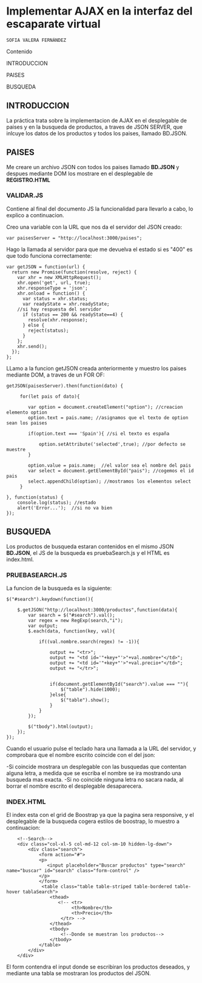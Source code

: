 # Implementar AJAX en la interfaz del escaparate virtual
    SOFIA VALERA FERNÁNDEZ

Contenido

INTRODUCCION

PAISES

BUSQUEDA



















## INTRODUCCION

La práctica trata sobre la implementacion de AJAX en el desplegable de paises y en la busqueda de productos, a traves de JSON SERVER, que inlcuye los datos de los productos y todos los paises, llamado BD.JSON.

## PAISES

Me creare un archivo JSON con todos los paises llamado **BD.JSON** y despues mediante DOM los mostrare en el desplegable de **REGISTRO.HTML**

### VALIDAR.JS

Contiene al final del documento JS la funcionalidad para llevarlo a cabo, lo explico a continuacion.

Creo una variable con la URL que nos da el servidor del JSON creado:

    var paisesServer = "http://localhost:3000/paises";

Hago la llamada al servidor para que me devuelva el estado si es "400" es que todo funciona correctamente:

    var getJSON = function(url) {
      return new Promise(function(resolve, reject) {
        var xhr = new XMLHttpRequest();
        xhr.open('get', url, true);
        xhr.responseType = 'json';
        xhr.onload = function() {
          var status = xhr.status;
          var readyState = xhr.readyState;
        //si hay respuesta del servidor    
          if (status == 200 && readyState==4) {
            resolve(xhr.response);
          } else {
            reject(status);
          }
        };
        xhr.send();
      });
    };
    
LLamo a la funcion getJSON creada anteriormente y muestro los paises mediante DOM, a traves de un FOR OF:

    getJSON(paisesServer).then(function(dato) {

         for(let pais of dato){

            var option = document.createElement("option"); //creacion elemento option
            option.text = pais.name; //asignamos que el texto de option sean los paises

            if(option.text === 'Spain'){ //si el texto es españa

                option.setAttribute('selected',true); //por defecto se muestre
            }

            option.value = pais.name;  //el valor sea el nombre del pais
            var select = document.getElementById("pais"); //cogemos el id pais
            select.appendChild(option); //mostramos los elementos select
         }

    }, function(status) {
        console.log(status); //estado
        alert('Error...');  //si no va bien
    });

## BUSQUEDA 

Los productos de busqueda estaran contenidos en el mismo JSON **BD.JSON**, el JS de la busqueda es pruebaSearch.js y el HTML es index.html.

### PRUEBASEARCH.JS

La funcion de la busqueda es la siguiente:

    $("#search").keydown(function(){

        $.getJSON("http://localhost:3000/productos",function(data){
            var search = $("#search").val();
            var regex = new RegExp(search,"i");
            var output;
            $.each(data, function(key, val){

                if((val.nombre.search(regex) != -1)){

                    output += "<tr>";
                    output += "<td id='"+key+"'>"+val.nombre+"</td>";
                    output += "<td id='"+key+"'>"+val.precio+"</td>";    
                    output += "</tr>";


                    if(document.getElementById("search").value === ""){
                        $("table").hide(1000);
                    }else{
                        $("table").show();
                    }
                }
            });

            $("tbody").html(output);
        });
    });
    
Cuando el usuario pulse el teclado hara una llamada a la URL del servidor, y comprobara que el nombre escrito coincide con el del json:

-Si coincide mostrara un desplegable con las busquedas que contentan alguna letra, a medida que se escriba el nombre se ira mostrando una busqueda mas exacta.
-Si no coincide ninguna letra no sacara nada, al borrar el nombre escrito el desplegable desaparecera. 

### INDEX.HTML

El index esta con el grid de Boostrap ya que la pagina sera responsive, y el desplegable de la busqueda cogera estilos de boostrap, lo muestro a continuacion:

        <!--Search-->
        <div class="col-xl-5 col-md-12 col-sm-10 hidden-lg-down">
            <div class="search">
                <form action="#">
                <p>
                   <input placeholder="Buscar productos" type="search" name="buscar" id="search" class="form-control" />    
                </p>
                </form>
                 <table class="table table-striped table-bordered table-hover tablaSearch">
                    <thead>
                       <!-- <tr>
                            <th>Nombre</th>
                            <th>Precio</th>
                        </tr> -->
                    </thead>
                    <tbody>
                        <!--Donde se muestran los productos-->    
                    </tbody>
                </table>
            </div>
        </div>

El form contendra el input donde se escribiran los productos deseados, y mediante una tabla se mostraran los productos del JSON.